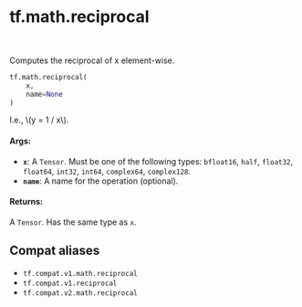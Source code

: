<div itemscope itemtype="http://developers.google.com/ReferenceObject">
<meta itemprop="name" content="tf.math.reciprocal" />
<meta itemprop="path" content="Stable" />
</div>

# tf.math.reciprocal

<!-- Insert buttons and diff -->

<table class="tfo-notebook-buttons tfo-api" align="left">
</table>



Computes the reciprocal of x element-wise.

``` python
tf.math.reciprocal(
    x,
    name=None
)
```



<!-- Placeholder for "Used in" -->

I.e., \\(y = 1 / x\\).

#### Args:


* <b>`x`</b>: A `Tensor`. Must be one of the following types: `bfloat16`, `half`, `float32`, `float64`, `int32`, `int64`, `complex64`, `complex128`.
* <b>`name`</b>: A name for the operation (optional).


#### Returns:

A `Tensor`. Has the same type as `x`.


## Compat aliases

* `tf.compat.v1.math.reciprocal`
* `tf.compat.v1.reciprocal`
* `tf.compat.v2.math.reciprocal`

